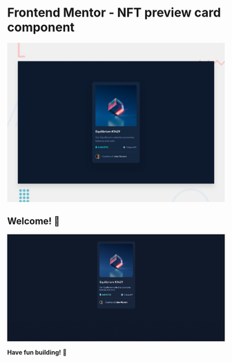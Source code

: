 # Frontend Mentor - NFT preview card component

![Design preview for the NFT preview card component coding challenge](./design/desktop-preview.jpg)

## Welcome! 👋

![s1](/images/s1.png)

**Have fun building!** 🚀
